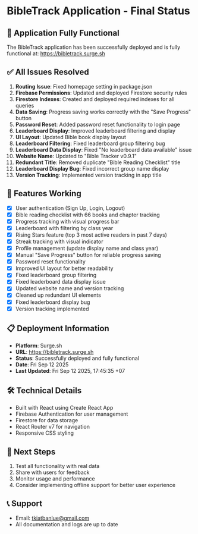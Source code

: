 # BibleTrack Application - Final Status

## 🎉 Application Fully Functional

The BibleTrack application has been successfully deployed and is fully functional at: https://bibletrack.surge.sh

## ✅ All Issues Resolved

1. **Routing Issue**: Fixed homepage setting in package.json
2. **Firebase Permissions**: Updated and deployed Firestore security rules
3. **Firestore Indexes**: Created and deployed required indexes for all queries
4. **Data Saving**: Progress saving works correctly with the "Save Progress" button
5. **Password Reset**: Added password reset functionality to login page
6. **Leaderboard Display**: Improved leaderboard filtering and display
7. **UI Layout**: Updated Bible book display layout
8. **Leaderboard Filtering**: Fixed leaderboard group filtering bug
9. **Leaderboard Data Display**: Fixed "No leaderboard data available" issue
10. **Website Name**: Updated to "Bible Tracker v0.9.1"
11. **Redundant Title**: Removed duplicate "Bible Reading Checklist" title
12. **Leaderboard Display Bug**: Fixed incorrect group name display
13. **Version Tracking**: Implemented version tracking in app title

## 🚀 Features Working

- [x] User authentication (Sign Up, Login, Logout)
- [x] Bible reading checklist with 66 books and chapter tracking
- [x] Progress tracking with visual progress bar
- [x] Leaderboard with filtering by class year
- [x] Rising Stars feature (top 3 most active readers in past 7 days)
- [x] Streak tracking with visual indicator
- [x] Profile management (update display name and class year)
- [x] Manual "Save Progress" button for reliable progress saving
- [x] Password reset functionality
- [x] Improved UI layout for better readability
- [x] Fixed leaderboard group filtering
- [x] Fixed leaderboard data display issue
- [x] Updated website name and version tracking
- [x] Cleaned up redundant UI elements
- [x] Fixed leaderboard display bug
- [x] Version tracking implemented

## 📋 Deployment Information

- **Platform**: Surge.sh
- **URL**: https://bibletrack.surge.sh
- **Status**: Successfully deployed and fully functional
- **Date**: Fri Sep 12 2025
- **Last Updated**: Fri Sep 12 2025, 17:45:35 +07

## 🛠️ Technical Details

- Built with React using Create React App
- Firebase Authentication for user management
- Firestore for data storage
- React Router v7 for navigation
- Responsive CSS styling

## 🎯 Next Steps

1. Test all functionality with real data
2. Share with users for feedback
3. Monitor usage and performance
4. Consider implementing offline support for better user experience

## 📞 Support

- Email: tkiatbanlue@gmail.com
- All documentation and logs are up to date